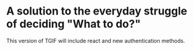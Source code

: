 # A solution to the everyday struggle of deciding "What to do?"
This version of TGIF will include react and new authentication methods.
